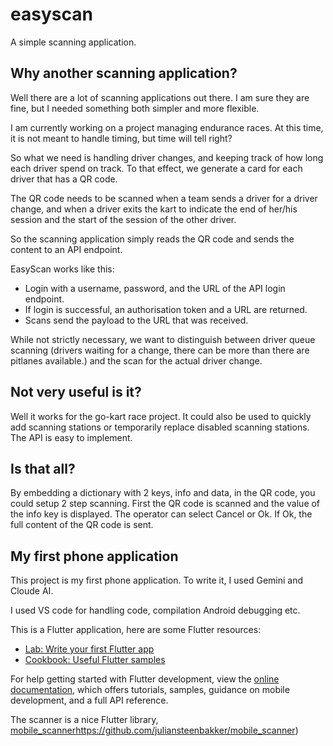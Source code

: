 # easyscan

A simple scanning application.

## Why another scanning application?

Well there are a lot of scanning applications out there.  I am sure they are fine,
but I needed something both simpler and more flexible.

I am currently working on a project managing endurance races. At this time, it is
not meant to handle timing, but time will tell right?

So what we need is handling driver changes, and keeping track of how long each driver
spend on track. To that effect, we generate a card for each driver that has a QR code.

The QR code needs to be scanned when a team sends a driver for a driver change, and when
a driver exits the kart to indicate the end of her/his session and the start of the
session of the other driver. 

So the scanning application simply reads the QR code and sends the content to an API endpoint.

EasyScan works like this:
 - Login with a username, password, and the URL of the API login endpoint.
 - If login is successful, an authorisation token and a URL are returned.
 - Scans send the payload to the URL that was received.

While not strictly necessary, we want to distinguish between driver queue scanning 
(drivers waiting for a change, there can be more than there are pitlanes available.)
and the scan for the actual driver change. 

## Not very useful is it?

Well it works for the go-kart race project. It could also be used to quickly add scanning
stations or temporarily replace disabled scanning stations. The API is easy to implement.

## Is that all?

By embedding a dictionary with 2 keys, info and data, in the QR code, you could setup
2 step scanning. First the QR code is scanned and the value of the info key is displayed.
The operator can select Cancel or Ok. If Ok, the full content of the QR code is sent.

## My first phone application

This project is my first phone application. To write it, I used Gemini and Cloude AI.

I used VS code for handling code, compilation Android debugging etc. 

This is a Flutter application, here are some Flutter resources: 
- [Lab: Write your first Flutter app](https://docs.flutter.dev/get-started/codelab)
- [Cookbook: Useful Flutter samples](https://docs.flutter.dev/cookbook)

For help getting started with Flutter development, view the
[online documentation](https://docs.flutter.dev/), which offers tutorials,
samples, guidance on mobile development, and a full API reference.

The scanner is a nice Flutter library, [mobile_scanner]()https://github.com/juliansteenbakker/mobile_scanner)

